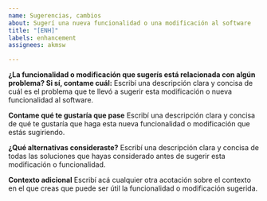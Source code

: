 ```yaml
---
name: Sugerencias, cambios
about: Sugerí una nueva funcionalidad o una modificación al software
title: "[ENH]"
labels: enhancement
assignees: akmsw

---
```


**¿La funcionalidad o modificación que sugerís está relacionada con algún problema? Si sí, contame cuál:**
Escribí una descripción clara y concisa de cuál es el problema que te llevó a sugerir esta modificación o nueva funcionalidad al software.

**Contame qué te gustaría que pase**
Escribí una descripción clara y concisa de qué te gustaría que haga esta nueva funcionalidad o modificación que estás sugiriendo.

**¿Qué alternativas consideraste?**
Escribí una descripción clara y concisa de todas las soluciones que hayas considerado antes de sugerir esta modificación o funcionalidad.

**Contexto adicional**
Escribí acá cualquier otra acotación sobre el contexto en el que creas que puede ser útil la funcionalidad o modificación sugerida.
